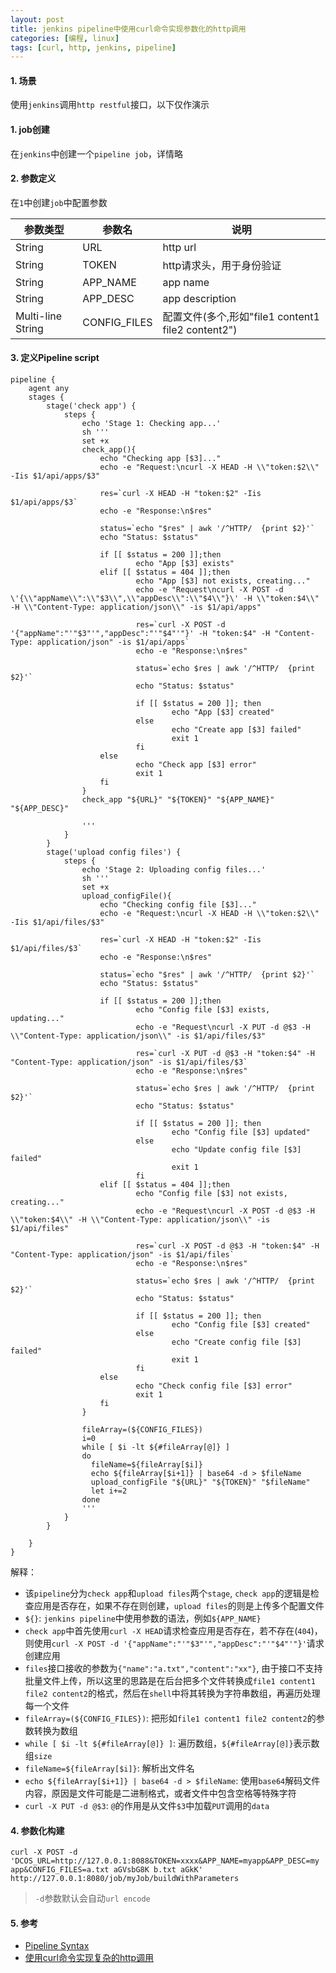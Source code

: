 ```yaml
---
layout: post
title: jenkins pipeline中使用curl命令实现参数化的http调用
categories: [编程, linux]
tags: [curl, http, jenkins, pipeline]
---
```



> 

#### 1. 场景
使用`jenkins`调用`http restful`接口，以下仅作演示

#### 1. job创建
在`jenkins`中创建一个`pipeline job`，详情略

#### 2. 参数定义
在`1`中创建`job`中配置参数

|参数类型   |   参数名  |  说明 |
| -------- | -------------------| ------------------------------ |
|String    |   URL         |     http url         |
|String    |   TOKEN         |     http请求头，用于身份验证         |
|String    |   APP_NAME         |     app name         |
|String    |   APP_DESC         |     app description         |
|Multi-line String| CONFIG_FILES   | 配置文件(多个,形如"file1 content1 file2 content2")       |

#### 3. 定义Pipeline script

```
pipeline {
    agent any
    stages {
        stage('check app') {
            steps {
                echo 'Stage 1: Checking app...'
                sh '''
				set +x
                check_app(){
					echo "Checking app [$3]..."
					echo -e "Request:\ncurl -X HEAD -H \\"token:$2\\" -Iis $1/api/apps/$3"

					res=`curl -X HEAD -H "token:$2" -Iis $1/api/apps/$3`
					echo -e "Response:\n$res"

					status=`echo "$res" | awk '/^HTTP/  {print $2}'`
					echo "Status: $status"

					if [[ $status = 200 ]];then
							echo "App [$3] exists"
					elif [[ $status = 404 ]];then
							echo "App [$3] not exists, creating..."
							echo -e "Request\ncurl -X POST -d \'{\\"appName\\":\\"$3\\",\\"appDesc\\":\\"$4\\"}\' -H \\"token:$4\\" -H \\"Content-Type: application/json\\" -is $1/api/apps"

							res=`curl -X POST -d '{"appName":"'"$3"'","appDesc":"'"$4"'"}' -H "token:$4" -H "Content-Type: application/json" -is $1/api/apps`
							echo -e "Response:\n$res"

							status=`echo $res | awk '/^HTTP/  {print $2}'`
							echo "Status: $status"

							if [[ $status = 200 ]]; then
									echo "App [$3] created"
							else
									echo "Create app [$3] failed"
									exit 1
							fi
					else
							echo "Check app [$3] error"
							exit 1
					fi
				}
                check_app "${URL}" "${TOKEN}" "${APP_NAME}" "${APP_DESC}"

                '''
            }
        }
        stage('upload config files') {
            steps {
                echo 'Stage 2: Uploading config files...'
                sh '''
				set +x
                upload_configFile(){
					echo "Checking config file [$3]..."
					echo -e "Request:\ncurl -X HEAD -H \\"token:$2\\" -Iis $1/api/files/$3"

					res=`curl -X HEAD -H "token:$2" -Iis $1/api/files/$3`
					echo -e "Response:\n$res"

					status=`echo "$res" | awk '/^HTTP/  {print $2}'`
					echo "Status: $status"

					if [[ $status = 200 ]];then
							echo "Config file [$3] exists, updating..."
							echo -e "Request\ncurl -X PUT -d @$3 -H \\"Content-Type: application/json\\" -is $1/api/files/$3"

							res=`curl -X PUT -d @$3 -H "token:$4" -H "Content-Type: application/json" -is $1/api/files/$3`
							echo -e "Response:\n$res"

							status=`echo $res | awk '/^HTTP/  {print $2}'`
							echo "Status: $status"

							if [[ $status = 200 ]]; then
									echo "Config file [$3] updated"
							else
									echo "Update config file [$3] failed"
									exit 1
							fi
					elif [[ $status = 404 ]];then
							echo "Config file [$3] not exists, creating..."
							echo -e "Request\ncurl -X POST -d @$3 -H \\"token:$4\\" -H \\"Content-Type: application/json\\" -is $1/api/files"

							res=`curl -X POST -d @$3 -H "token:$4" -H "Content-Type: application/json" -is $1/api/files`
							echo -e "Response:\n$res"

							status=`echo $res | awk '/^HTTP/  {print $2}'`
							echo "Status: $status"

							if [[ $status = 200 ]]; then
									echo "Config file [$3] created"
							else
									echo "Create config file [$3] failed"
									exit 1
							fi
					else
							echo "Check config file [$3] error"
							exit 1
					fi
				}
				
				fileArray=(${CONFIG_FILES})
				i=0
                while [ $i -lt ${#fileArray[@]} ]
                do
                  fileName=${fileArray[$i]}
                  echo ${fileArray[$i+1]} | base64 -d > $fileName
                  upload_configFile "${URL}" "${TOKEN}" "$fileName"
                  let i+=2
                done
                '''
            }
        }

    }
}
```

解释：

* 该`pipeline`分为`check app`和`upload files`两个`stage`, `check app`的逻辑是检查应用是否存在，如果不存在则创建，`upload files`的则是上传多个配置文件
* `${}`: `jenkins pipeline`中使用参数的语法，例如`${APP_NAME}`
* `check app`中首先使用`curl -X HEAD`请求检查应用是否存在，若不存在(`404`)，则使用`curl -X POST -d '{"appName":"'"$3"'","appDesc":"'"$4"'"}'`请求创建应用
* `files`接口接收的参数为`{"name":"a.txt","content":"xx"}`, 由于接口不支持批量文件上传，所以这里的思路是在后台把多个文件转换成`file1 content1 file2 content2`的格式，然后在`shell`中将其转换为字符串数组，再遍历处理每一个文件
* `fileArray=(${CONFIG_FILES})`: 把形如`file1 content1 file2 content2`的参数转换为数组
* `while [ $i -lt ${#fileArray[@]} ]`: 遍历数组，`${#fileArray[@]}`表示数组`size`
* `fileName=${fileArray[$i]}`: 解析出文件名
* `echo ${fileArray[$i+1]} | base64 -d > $fileName`: 使用`base64`解码文件内容，原因是文件可能是二进制格式，或者文件中包含空格等特殊字符
* `curl -X PUT -d @$3`: `@`的作用是从文件`$3`中加载`PUT`调用的`data`

#### 4. 参数化构建

```
curl -X POST -d 'DCOS_URL=http://127.0.0.1:8088&TOKEN=xxxx&APP_NAME=myapp&APP_DESC=my app&CONFIG_FILES=a.txt aGVsbG8K b.txt aGkK' http://127.0.0.1:8080/job/myJob/buildWithParameters
```

> `-d`参数默认会自动`url encode`

#### 5. 参考
* [Pipeline Syntax](https://jenkins.io/doc/book/pipeline/syntax/)
* [使用curl命令实现复杂的http调用]({{site.url}}/2018/03/08/curl-http-request)